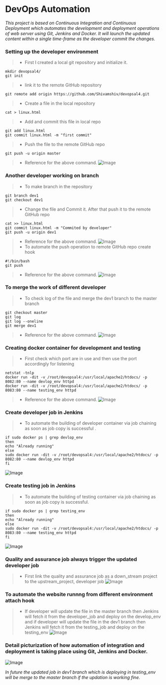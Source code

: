 # DevOps Automation
*This project is based on Continuous Integration and Continuous Deployment which automates the development and deployment operations of
web server using Git, Jenkins and Docker. It will launch the updated content within a single time-frame as the developer commit the
changes.*

### Setting up the developer environment
> - First I created a local git repository and initialize it.
```
mkdir devopsal4/
git init
```
> - link it to the remote GitHub repository
```
git remote add origin https://github.com/Shivamshiv/devopsal4.git
```
> - Create a file in the local repository
```
cat > linux.html
```
> - Add and commit this file in local repo
```
git add linux.html
git commit linux.html -m "first commit"
```
> - Push the file to the remote GitHub repo
```
git push -u origin master
```
> - Reference for the above command.
![Image](https://github.com/Shivamshiv/devopsal4/blob/master/Screenshot%20(151).png)

### Another developer working on branch
> - To make branch in the repository
```
git branch dev1
git checkout dev1
```
> - Change the file and Commit it. After that push it to the remote GitHub repo
```
cat >> linux.html
git commit linux.html -m "Commited by developer"
git push -u origin dev1
```
> - Reference for the above command.
![Image](https://github.com/Shivamshiv/devopsal4/blob/master/Screenshot%20(152).png)
> - To automate the push operation to remote GitHub repo create hook
```
#!/bin/bash
git push
```
> - Reference for the above command.
![Image](https://github.com/Shivamshiv/devopsal4/blob/master/Screenshot%20(159).png)

### To merge the work of different developer

> - To check log of the file and merge the dev1 branch to the master branch
```
git checkout master
git log
git log --oneline
git merge dev1
```
> - Reference for the above command.
![Image](https://github.com/Shivamshiv/devopsal4/blob/master/Screenshot%20(154).png)

### Creating docker container for development and testing
> - First check which port are in use and then use the port accordingly for listening
```
netstat -tnlp
docker run -dit -v /root/devopsal4:/usr/local/apache2/htdocs/ -p 8082:80 --name devlop_env httpd
docker run -dit -v /root/devopsal4:/usr/local/apache2/htdocs/ -p 8083:80 --name testing_env httpd
```
> - Reference for the above command.
![Image](https://github.com/Shivamshiv/devopsal4/blob/master/Screenshot%20(155).png)

### Create developer job in Jenkins
> - To automate the building of developer container via job chaining as soon as job copy is successful .
```
if sudo docker ps | grep devlop_env
then 
echo "Already running"
else
sudo docker run -dit -v /root/devopsal4:/usr/local/apache2/htdocs/ -p 8082:80 --name devlop_env httpd
fi
```
![Image](https://github.com/Shivamshiv/devopsal4/blob/master/Screenshot%20(156).png)

### Create testing job in Jenkins
> - To automate the building of testing container via job chaining as soon as job copy is successful.
```
if sudo docker ps | grep testing_env
then 
echo "Already running"
else
sudo docker run -dit -v /root/devopsal4:/usr/local/apache2/htdocs/ -p 8083:80 --name testing_env httpd
fi
```
![Image](https://github.com/Shivamshiv/devopsal4/blob/master/Screenshot%20(158).png)

### Quality and assurance job always trigger the updated developer job 
> - First link the quality and assurance job as a down_stream project to the upstream_project, developer job
![Image](https://github.com/Shivamshiv/devopsal4/blob/master/Screenshot%20(157).png)

### To automate the website runnng from different environment attach hook
> - If developer will update the file in the master branch then Jenkins will fetch it from the developer_job and deploy
on the develop_env and if developer will update the file in the dev1 branch then Jenkins will fetch it from the testing_job
and deploy on the testing_env
![Image](https://github.com/Shivamshiv/devopsal4/blob/master/Screenshot%20(161).png)

### Detail picturization of how automation of integration and deployment is taking place using Git, Jenkins and Docker.
![Image](https://github.com/Shivamshiv/devopsal4/blob/master/Screenshot%20(160).png)

*In future the updated job in dev1 branch which is deploying in testing_env will be merge to the master branch if the updation
is working fine.*

